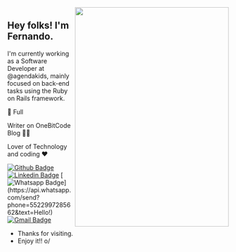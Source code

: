 <!--
**fernandoepm1/fernandoepm1** is a ✨ _special_ ✨ repository because its `README.md` (this file) appears on your GitHub profile.

Here are some ideas to get you started:

- 🔭 I’m currently working on ...
- 🌱 I’m currently learning ...
- 👯 I’m looking to collaborate on ...
- 🤔 I’m looking for help with ...
- 💬 Ask me about ...
- 📫 How to reach me: ...
- 😄 Pronouns: ...
- ⚡ Fun fact: ...
-->

<img align="right" width="350" height="500" src="https://gph.is/g/aRdMrw4">


## Hey folks! I'm Fernando.

I'm currently working as a Software Developer at @agendakids, mainly focused on back-end tasks using the Ruby on Rails framework.

:robot: Full

Writer on OneBitCode Blog :man_technologist:

Lover of Technology and coding :heart:



[![Github Badge](https://img.shields.io/badge/-Github-000?style=flat-square&logo=Github&logoColor=white&link=https://github.com/fernandoepm1)](https://github.com/fernandoepm1)
[![Linkedin Badge](https://img.shields.io/badge/-LinkedIn-blue?style=flat-square&logo=Linkedin&logoColor=white&link=https://www.linkedin.com/in/fernandoepm1/)](https://www.linkedin.com/in/fernandoepm1/)
[![Whatsapp Badge](https://img.shields.io/badge/-Whatsapp-4CA143?style=flat-square&labelColor=4CA143&logo=whatsapp&logoColor=white&link=https://api.whatsapp.com/send?phone=5522997285662&text=Hello!)](https://api.whatsapp.com/send?phone=5522997285662&text=Hello!)
[![Gmail Badge](https://img.shields.io/badge/-Gmail-c14438?style=flat-square&logo=Gmail&logoColor=white&link=mailto:fernando.epm1@gmail.com)](mailto:fernando.epm1@gmail.com)


- Thanks for visiting. 
- Enjoy it!! o/
